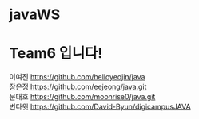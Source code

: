 # javaWS

# Team6 입니다!

이여진 https://github.com/helloyeojin/java</br>
장은정 https://github.com/eejeong/java.git</br>
문대호 https://github.com/moonrise0/java.git</br>
변다윗 https://github.com/David-Byun/digicampusJAVA</br>
